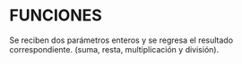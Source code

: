 # FUNCIONES
Se reciben dos parámetros enteros y se regresa el resultado correspondiente.  (suma, resta, multiplicación y división).
